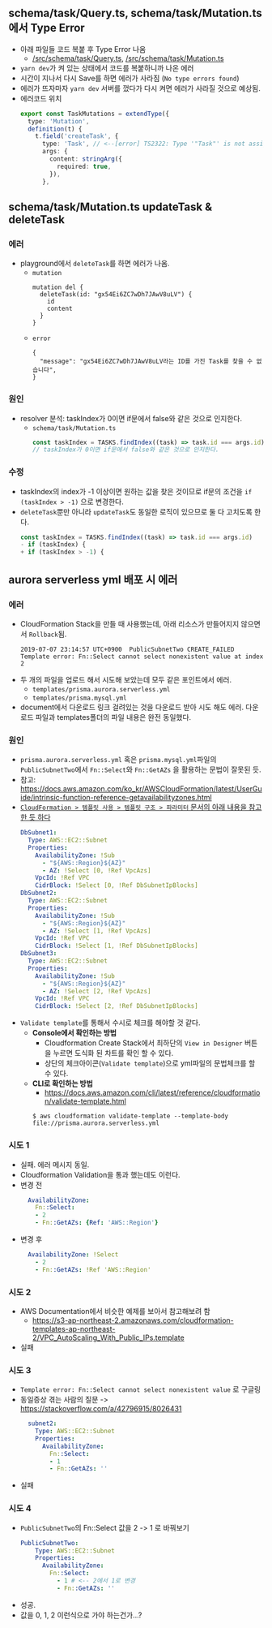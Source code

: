 ## schema/task/Query.ts, schema/task/Mutation.ts 에서 Type Error
- 아래 파일들 코드 복붙 후 Type Error 나옴
  - [/src/schema/task/Query.ts](https://github.com/geoseong/serverless-graphql-workshop/blob/master/documents/1-graphql/README.md#srcschemataskqueryts), [/src/schema/task/Mutation.ts](https://github.com/geoseong/serverless-graphql-workshop/blob/master/documents/1-graphql/README.md#srcschemataskmutationts)
- `yarn dev`가 켜 있는 상태에서 코드를 복붙하니까 나온 에러
- 시간이 지나서 다시 Save를 하면 에러가 사라짐 (`No type errors found`)
- 에러가 뜨자마자 `yarn dev` 서버를 껐다가 다시 켜면 에러가 사라질 것으로 예상됨.
- 에러코드 위치
  ```ts
  export const TaskMutations = extendType({
    type: 'Mutation',
    definition(t) {
      t.field('createTask', {
        type: 'Task', // <--[error] TS2322: Type '"Task"' is not assignable to type '"Query" | "Mutation" | "Boolean" | "Float" | "ID" | "Int" | "String" | NexusObjectTypeDef<string> | NexusInterfaceTypeDef<string> | NexusUnionTypeDef<string> | NexusEnumTypeDef<string> | NexusScalarTypeDef<...> | NexusWrappedType<...>'.
        args: {
          content: stringArg({
            required: true,
          }),
        },
  ```

## schema/task/Mutation.ts updateTask & deleteTask
### 에러
- playground에서 `deleteTask`를 하면 에러가 나옴.
  - `mutation`
    ```
    mutation del {
      deleteTask(id: "gx54Ei6ZC7wDh7JAwV8uLV") {
        id
        content
      }
    }
    ```
  - `error`
    ```
    {
      "message": "gx54Ei6ZC7wDh7JAwV8uLV라는 ID를 가진 Task를 찾을 수 없습니다",
    }
    ```
### 원인
- resolver 분석: taskIndex가 0이면 if문에서 false와 같은 것으로 인지한다.
  - `schema/task/Mutation.ts`
    ```ts
    const taskIndex = TASKS.findIndex((task) => task.id === args.id)
    // taskIndex가 0이면 if문에서 false와 같은 것으로 인지한다.
    ```
### 수정
- taskIndex의 index가 -1 이상이면 원하는 값을 찾은 것이므로 if문의 조건을 `if (taskIndex > -1)` 으로 변경한다.
- `deleteTask`뿐만 아니라 `updateTask`도 동일한 로직이 있으므로 둘 다 고치도록 한다.
  ```ts
  const taskIndex = TASKS.findIndex((task) => task.id === args.id)
  - if (taskIndex) {
  + if (taskIndex > -1) {
  ```

## aurora serverless yml 배포 시 에러
### 에러
- CloudFormation Stack을 만들 때 사용했는데, 아래 리소스가 만들어지지 않으면서 `Rollback`됨.
  ```
  2019-07-07 23:14:57 UTC+0900	PublicSubnetTwo	CREATE_FAILED	Template error: Fn::Select cannot select nonexistent value at index 2
  ```
- 두 개의 파일을 업로드 해서 시도해 보았는데 모두 같은 포인트에서 에러.
  - `templates/prisma.aurora.serverless.yml`
  - `templates/prisma.mysql.yml`
- document에서 다운로드 링크 걸려있는 것을 다운로드 받아 시도 해도 에러. 다운로드 파일과 templates폴더의 파일 내용은 완전 동일했다.

### 원인
- `prisma.aurora.serverless.yml` 혹은 `prisma.mysql.yml`파일의 `PublicSubnetTwo`에서 `Fn::Select`와 `Fn::GetAZs` 을 활용하는 문법이 잘못된 듯.
- 참고: https://docs.aws.amazon.com/ko_kr/AWSCloudFormation/latest/UserGuide/intrinsic-function-reference-getavailabilityzones.html
- [`CloudFormation > 템플릿 사용 > 템플릿 구조 > 파라미터` 문서의 아래 내용을 참고한 듯 하다](https://docs.aws.amazon.com/ko_kr/AWSCloudFormation/latest/UserGuide/parameters-section-structure.html#parameters-section-structure-syntax.yaml)
  ```yaml
  DbSubnet1:
    Type: AWS::EC2::Subnet
    Properties:
      AvailabilityZone: !Sub
        - "${AWS::Region}${AZ}"
        - AZ: !Select [0, !Ref VpcAzs]
      VpcId: !Ref VPC
      CidrBlock: !Select [0, !Ref DbSubnetIpBlocks]
  DbSubnet2: 
    Type: AWS::EC2::Subnet
    Properties:
      AvailabilityZone: !Sub
        - "${AWS::Region}${AZ}"
        - AZ: !Select [1, !Ref VpcAzs]
      VpcId: !Ref VPC
      CidrBlock: !Select [1, !Ref DbSubnetIpBlocks]
  DbSubnet3: 
    Type: AWS::EC2::Subnet
    Properties:
      AvailabilityZone: !Sub
        - "${AWS::Region}${AZ}"
        - AZ: !Select [2, !Ref VpcAzs]
      VpcId: !Ref VPC
      CidrBlock: !Select [2, !Ref DbSubnetIpBlocks]
  ```
- `Validate template`를 통해서 수시로 체크를 해야할 것 같다.
  - **Console에서 확인하는 방법**
    - Cloudformation Create Stack에서 최하단의 `View in Designer` 버튼을 누르면 도식화 된 차트를 확인 할 수 있다.
    - 상단의 체크아이콘(`Validate template`)으로 yml파일의 문법체크를 할 수 있다.
  - **CLI로 확인하는 방법**
    - https://docs.aws.amazon.com/cli/latest/reference/cloudformation/validate-template.html
    ```
    $ aws cloudformation validate-template --template-body file://prisma.aurora.serverless.yml
    ```

### 시도 1
- 실패. 에러 메시지 동일.
- Cloudformation Validation을 통과 했는데도 이런다.
- 변경 전
  ```yaml
    AvailabilityZone:
      Fn::Select:
      - 2
      - Fn::GetAZs: {Ref: 'AWS::Region'}
  ```
- 변경 후
  ```yaml
    AvailabilityZone: !Select 
      - 2
      - Fn::GetAZs: !Ref 'AWS::Region'
  ```

### 시도 2
- AWS Documentation에서 비슷한 예제를 보아서 참고해보려 함
  - https://s3-ap-northeast-2.amazonaws.com/cloudformation-templates-ap-northeast-2/VPC_AutoScaling_With_Public_IPs.template
- 실패

### 시도 3
- `Template error: Fn::Select cannot select nonexistent value` 로 구글링
- 동일증상 겪는 사람의 질문 -> https://stackoverflow.com/a/42796915/8026431
  ```yaml
    subnet2:
      Type: AWS::EC2::Subnet
      Properties:
        AvailabilityZone:
          Fn::Select:
          - 1
          - Fn::GetAZs: ''
  ```
- 실패

### 시도 4
- `PublicSubnetTwo`의 Fn::Select 값을 2 -> 1 로 바꿔보기
  ```yaml
  PublicSubnetTwo:
      Type: AWS::EC2::Subnet
      Properties:
        AvailabilityZone:
          Fn::Select:
            - 1 # <-- 2에서 1로 변경
            - Fn::GetAZs: ''
  ```
- 성공.
- 값을 0, 1, 2 이런식으로 가야 하는건가...?